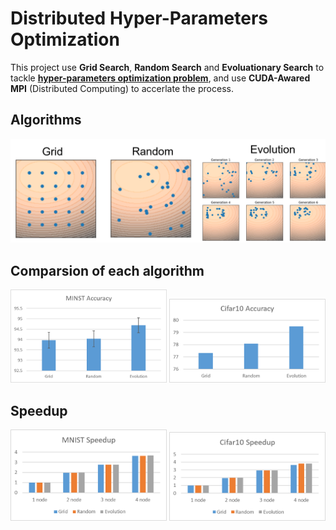 # Distributed Hyper-Parameters Optimization
This project use **Grid Search**, **Random Search** and **Evoluationary Search** to tackle [**hyper-parameters optimization problem**](https://en.wikipedia.org/wiki/Hyperparameter_optimization), and use **CUDA-Awared MPI** (Distributed Computing) to accerlate the process.

## Algorithms 
<img src="https://github.com/aa10402tw/Distributed-Hyper-Parameters-Optimization/blob/master/imgs/search.png">

## Comparsion of each algorithm
<img src="https://github.com/aa10402tw/Distributed-Hyper-Parameters-Optimization/blob/master/imgs/mnist_acc.png" width=250> <img 
src="https://github.com/aa10402tw/Distributed-Hyper-Parameters-Optimization/blob/master/imgs/cifar10_acc.png" width=250>

## Speedup
<img src="https://github.com/aa10402tw/Distributed-Hyper-Parameters-Optimization/blob/master/imgs/mnist_speedup.png" width=250> <img 
src="https://github.com/aa10402tw/Distributed-Hyper-Parameters-Optimization/blob/master/imgs/cifar10_speedup.png" width=250>
	

